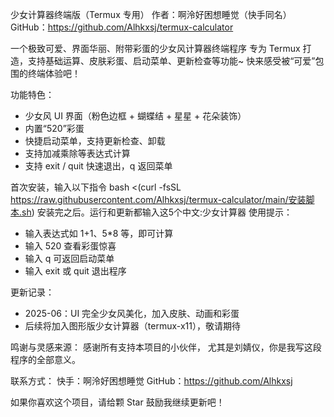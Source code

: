 少女计算器终端版（Termux 专用）
作者：啊泠好困想睡觉（快手同名）
GitHub：https://github.com/Alhkxsj/termux-calculator

一个极致可爱、界面华丽、附带彩蛋的少女风计算器终端程序
专为 Termux 打造，支持基础运算、皮肤彩蛋、启动菜单、更新检查等功能~
快来感受被“可爱”包围的终端体验吧！

功能特色：
- 少女风 UI 界面（粉色边框 + 蝴蝶结 + 星星 + 花朵装饰）
- 内置“520”彩蛋
- 快捷启动菜单，支持更新检查、卸载
- 支持加减乘除等表达式计算
- 支持 exit / quit 快速退出，q 返回菜单

首次安装，输入以下指令
bash <(curl -fsSL https://raw.githubusercontent.com/Alhkxsj/termux-calculator/main/安装脚本.sh)
安装完之后。运行和更新都输入这5个中文:少女计算器
使用提示：
- 输入表达式如 1+1、5*8 等，即可计算
- 输入 520 查看彩蛋惊喜
- 输入 q 可返回启动菜单
- 输入 exit 或 quit 退出程序

更新记录：
- 2025-06：UI 完全少女风美化，加入皮肤、动画和彩蛋
- 后续将加入图形版少女计算器（termux-x11），敬请期待

鸣谢与灵感来源：
感谢所有支持本项目的小伙伴，
尤其是刘婧仪，你是我写这段程序的全部意义。

联系方式：
快手：啊泠好困想睡觉
GitHub：https://github.com/Alhkxsj

如果你喜欢这个项目，请给颗 Star 鼓励我继续更新吧！
